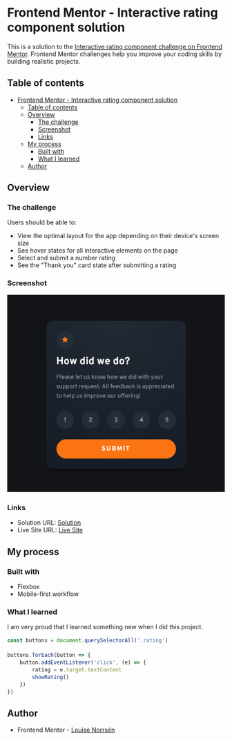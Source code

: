 # Frontend Mentor - Interactive rating component solution

This is a solution to the [Interactive rating component challenge on Frontend Mentor](https://www.frontendmentor.io/challenges/interactive-rating-component-koxpeBUmI). Frontend Mentor challenges help you improve your coding skills by building realistic projects. 

## Table of contents

- [Frontend Mentor - Interactive rating component solution](#frontend-mentor---interactive-rating-component-solution)
  - [Table of contents](#table-of-contents)
  - [Overview](#overview)
    - [The challenge](#the-challenge)
    - [Screenshot](#screenshot)
    - [Links](#links)
  - [My process](#my-process)
    - [Built with](#built-with)
    - [What I learned](#what-i-learned)
  - [Author](#author)

## Overview

### The challenge

Users should be able to:

- View the optimal layout for the app depending on their device's screen size
- See hover states for all interactive elements on the page
- Select and submit a number rating
- See the "Thank you" card state after submitting a rating

### Screenshot

![](./images/Screenshot%202022-04-03%20at%2016-25-14%20Frontend%20Mentor%20Interactive%20rating%20component.png)

### Links

- Solution URL: [Solution](https://github.com/louisenorrsen/interactive-rating-component-main)
- Live Site URL: [Live Site](https://louisenorrsen.github.io/interactive-rating-component-main/)

## My process

### Built with

- Flexbox
- Mobile-first workflow

### What I learned

I am very proud that I learned something new when I did this project. 

```js
const buttons = document.querySelectorAll('.rating')

buttons.forEach(button => {
    button.addEventListener('click', (e) => {
        rating = e.target.textContent
        showRating()
    })
})
```

## Author

- Frontend Mentor - [Louise Norrsén](https://www.frontendmentor.io/profile/louisenorrsen)

